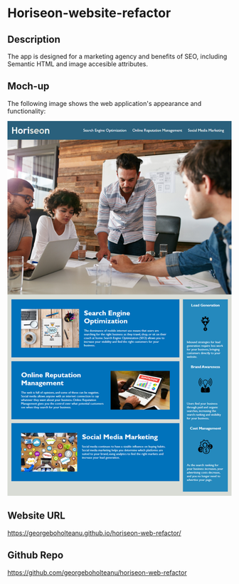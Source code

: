 # Horiseon-website-refactor

## Description

The app is designed for a marketing agency and benefits of SEO, including Semantic HTML and image accesible attributes.

## Moch-up
The following image shows the web application's appearance and functionality:

![](/assets/Horiseon-demo.png)


## Website URL

https://georgeboholteanu.github.io/horiseon-web-refactor/

## Github Repo

https://github.com/georgeboholteanu/horiseon-web-refactor
